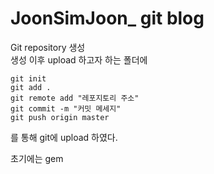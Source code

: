 <h1> JoonSimJoon_ git blog</h1>
Git repository 생성 <br> 
생성 이후 upload 하고자 하는 폴더에 

~~~
git init
git add . 
git remote add "레포지토리 주소"
git commit -m "커밋 메세지"
git push origin master 
~~~
를 통해 git에 upload 하였다. 

초기에는 gem 